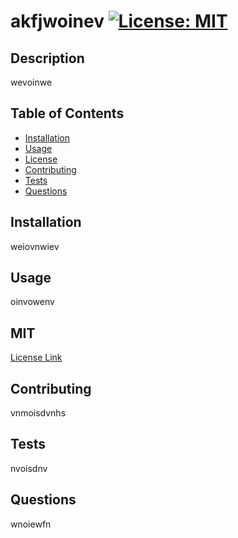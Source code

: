 
# akfjwoinev <a name="akfjwoinev"></a> [![License: MIT](https://img.shields.io/badge/License-MIT-yellow.svg)](https://opensource.org/licenses/MIT)

## Description 
    
wevoinwe

## Table of Contents

- [Installation](#Installation)
- [Usage](#Usage)
- [License](#License)
- [Contributing](#Contributing)
- [Tests](#Tests)
- [Questions](#Questions)

## Installation

weiovnwiev

## Usage

oinvowenv

## MIT

[License Link](https://opensource.org/licenses/MIT)

## Contributing

vnmoisdvnhs

## Tests

nvoisdnv

## Questions

wnoiewfn
    